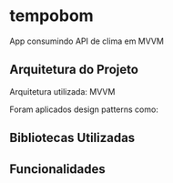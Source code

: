# tempobom
App consumindo API de clima em MVVM

## Arquitetura do Projeto

Arquitetura utilizada: MVVM

Foram aplicados design patterns como:

## Bibliotecas Utilizadas

## Funcionalidades
